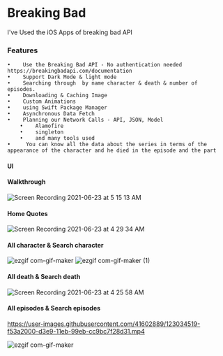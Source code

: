 # Breaking Bad
I've Used the iOS Apps of breaking bad API 
### Features
	•	 Use the Breaking Bad API - No authentication needed  https://breakingbadapi.com/documentation
	•	 Support Dark Mode & light mode 
	•	 Searching through  by name character & death & number of episodes.
	•	 Downloading & Caching Image
	•	 Custom Animations
	•	 using Swift Package Manager
	•	 Asynchronous Data Fetch
	•	 Planning our Network Calls - API, JSON, Model
        •	 Alamofire
        •	 singleton
        •	 and many tools used
	•	  You can know all the data about the series in terms of the appearance of the character and he died in the episode and the part


  


#### UI
#### Walkthrough

![Screen Recording 2021-06-23 at 5 15 13 AM](https://user-images.githubusercontent.com/41602889/123030085-7beaff00-d3e2-11eb-8752-ea35620d879a.gif)

#### Home Quotes
![Screen Recording 2021-06-23 at 4 29 34 AM](https://user-images.githubusercontent.com/41602889/123029462-72ad6280-d3e1-11eb-8a14-a279ff75bb9c.gif)


#### All character & Search character
![ezgif com-gif-maker](https://user-images.githubusercontent.com/41602889/123033679-6f69a500-d3e8-11eb-8d33-13d2429ad5c0.gif)
![ezgif com-gif-maker (1)](https://user-images.githubusercontent.com/41602889/123034084-2f56f200-d3e9-11eb-8ebd-33881aa8e73d.gif)

#### All death & Search death
![Screen Recording 2021-06-23 at 4 25 58 AM](https://user-images.githubusercontent.com/41602889/123029361-45f94b00-d3e1-11eb-836f-cc7d0659d98e.gif)

#### All episodes & Search episodes

https://user-images.githubusercontent.com/41602889/123034519-f53a2000-d3e9-11eb-99eb-cc9bc7f28d31.mp4

![ezgif com-gif-maker](https://user-images.githubusercontent.com/41602889/123034662-36323480-d3ea-11eb-80c6-ccd28b8acef6.gif)

